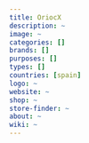 ```yaml
---
title: OriocX
description: ~
image: ~
categories: []
brands: []
purposes: []
types: []
countries: [spain]
logo: ~
website: ~
shop: ~
store-finder: ~
about: ~
wiki: ~
---
```

